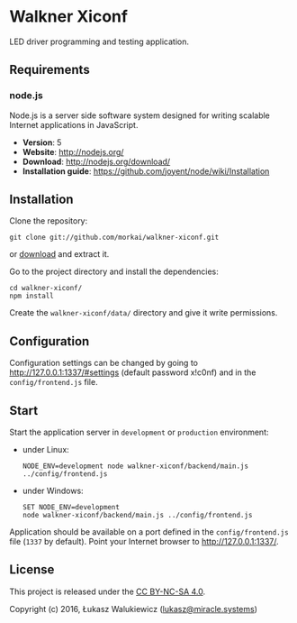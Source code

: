 # Walkner Xiconf

LED driver programming and testing application.

## Requirements

### node.js

Node.js is a server side software system designed for writing scalable
Internet applications in JavaScript.

  * __Version__: 5
  * __Website__: http://nodejs.org/
  * __Download__: http://nodejs.org/download/
  * __Installation guide__: https://github.com/joyent/node/wiki/Installation

## Installation

Clone the repository:

```
git clone git://github.com/morkai/walkner-xiconf.git
```

or [download](https://github.com/morkai/walkner-xiconf/zipball/master)
and extract it.

Go to the project directory and install the dependencies:

```
cd walkner-xiconf/
npm install
```

Create the `walkner-xiconf/data/` directory and give it write permissions.

## Configuration

Configuration settings can be changed by going to http://127.0.0.1:1337/#settings
(default password x!c0nf) and in the `config/frontend.js` file.

## Start

Start the application server in `development` or `production` environment:

  * under Linux:

    ```
    NODE_ENV=development node walkner-xiconf/backend/main.js ../config/frontend.js
    ```

  * under Windows:

    ```
    SET NODE_ENV=development
    node walkner-xiconf/backend/main.js ../config/frontend.js
    ```

Application should be available on a port defined in the `config/frontend.js` file
(`1337` by default). Point your Internet browser to http://127.0.0.1:1337/.

## License

This project is released under the [CC BY-NC-SA 4.0](https://raw.github.com/morkai/walkner-xiconf/master/license.md).

Copyright (c) 2016, Łukasz Walukiewicz (lukasz@miracle.systems)
